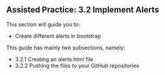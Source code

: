 ## Assisted Practice: 3.2 Implement Alerts

This section will guide you to:
 - Create different alerts in bootstrap

This guide has mainly two subsections, namely:
 - 3.2.1 Creating an alerts.html file
 - 3.2.2 Pushing the files to your GitHub repositories